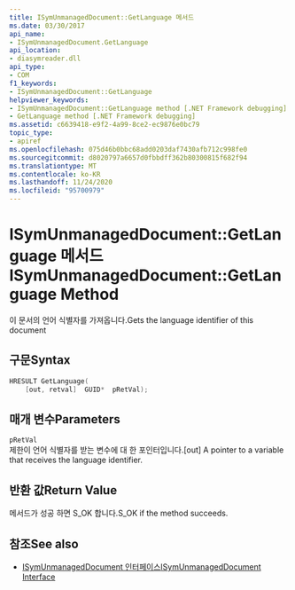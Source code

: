 ```yaml
---
title: ISymUnmanagedDocument::GetLanguage 메서드
ms.date: 03/30/2017
api_name:
- ISymUnmanagedDocument.GetLanguage
api_location:
- diasymreader.dll
api_type:
- COM
f1_keywords:
- ISymUnmanagedDocument::GetLanguage
helpviewer_keywords:
- ISymUnmanagedDocument::GetLanguage method [.NET Framework debugging]
- GetLanguage method [.NET Framework debugging]
ms.assetid: c6639418-e9f2-4a99-8ce2-ec9876e0bc79
topic_type:
- apiref
ms.openlocfilehash: 075d46b0bbc68add0203daf7430afb712c998fe0
ms.sourcegitcommit: d8020797a6657d0fbbdff362b80300815f682f94
ms.translationtype: MT
ms.contentlocale: ko-KR
ms.lasthandoff: 11/24/2020
ms.locfileid: "95700979"
---
```

# <a name="isymunmanageddocumentgetlanguage-method"></a><span data-ttu-id="191f7-102">ISymUnmanagedDocument::GetLanguage 메서드</span><span class="sxs-lookup"><span data-stu-id="191f7-102">ISymUnmanagedDocument::GetLanguage Method</span></span>

<span data-ttu-id="191f7-103">이 문서의 언어 식별자를 가져옵니다.</span><span class="sxs-lookup"><span data-stu-id="191f7-103">Gets the language identifier of this document</span></span>  
  
## <a name="syntax"></a><span data-ttu-id="191f7-104">구문</span><span class="sxs-lookup"><span data-stu-id="191f7-104">Syntax</span></span>  
  
```cpp  
HRESULT GetLanguage(  
    [out, retval]  GUID*  pRetVal);  
```  
  
## <a name="parameters"></a><span data-ttu-id="191f7-105">매개 변수</span><span class="sxs-lookup"><span data-stu-id="191f7-105">Parameters</span></span>  

 `pRetVal`  
 <span data-ttu-id="191f7-106">제한이 언어 식별자를 받는 변수에 대 한 포인터입니다.</span><span class="sxs-lookup"><span data-stu-id="191f7-106">[out] A pointer to a variable that receives the language identifier.</span></span>  
  
## <a name="return-value"></a><span data-ttu-id="191f7-107">반환 값</span><span class="sxs-lookup"><span data-stu-id="191f7-107">Return Value</span></span>  

 <span data-ttu-id="191f7-108">메서드가 성공 하면 S_OK 합니다.</span><span class="sxs-lookup"><span data-stu-id="191f7-108">S_OK if the method succeeds.</span></span>  
  
## <a name="see-also"></a><span data-ttu-id="191f7-109">참조</span><span class="sxs-lookup"><span data-stu-id="191f7-109">See also</span></span>

- [<span data-ttu-id="191f7-110">ISymUnmanagedDocument 인터페이스</span><span class="sxs-lookup"><span data-stu-id="191f7-110">ISymUnmanagedDocument Interface</span></span>](isymunmanageddocument-interface.md)
